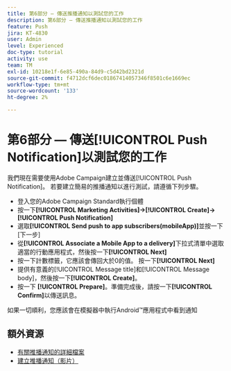 ```yaml
---
title: 第6部分 — 傳送推播通知以測試您的工作
description: 第6部分 — 傳送推播通知以測試您的工作
feature: Push
jira: KT-4830
user: Admin
level: Experienced
doc-type: tutorial
activity: use
team: TM
exl-id: 10218e1f-6e85-490a-84d9-c5d42bd2321d
source-git-commit: f4712dcf6dec01867414057346f8501c6e1669ec
workflow-type: tm+mt
source-wordcount: '133'
ht-degree: 2%

---
```


# 第6部分 — 傳送[!UICONTROL Push Notification]以測試您的工作

我們現在需要使用Adobe Campaign建立並傳送[!UICONTROL Push Notification]。 若要建立簡易的推播通知以進行測試，請遵循下列步驟。

* 登入您的Adobe Campaign Standard執行個體
* 按一下&#x200B;**[!UICONTROL Marketing Activities]->[!UICONTROL Create]->[!UICONTROL Push Notification]**
* 選取&#x200B;**[!UICONTROL Send push to app subscribers(mobileApp)]**&#x200B;並按一下[下一步]
* 從&#x200B;**[!UICONTROL Associate a Mobile App to a delivery]**&#x200B;下拉式清單中選取適當的行動應用程式，然後按一下&#x200B;**[!UICONTROL Next]**
* 按一下計數標籤，它應該會傳回大於0的值。 按一下&#x200B;**[!UICONTROL Next]**
* 提供有意義的[!UICONTROL Message title]和[!UICONTROL Message body]，然後按一下&#x200B;**[!UICONTROL Create]**。
* 按一下 **[!UICONTROL Prepare]**。準備完成後，請按一下&#x200B;**[!UICONTROL Confirm]**&#x200B;以傳送訊息。

如果一切順利，您應該會在模擬器中執行Android™應用程式中看到通知

## 額外資源

* [有關推播通知的詳細檔案](https://experienceleague.adobe.com/docs/campaign-standard/using/communication-channels/push-notifications/about-push-notifications.html?lang=zh-Hant)
* [建立推播通知（影片）](/help/communication-channels/mobile/push-notifications/creating-a-push-notification.md)
